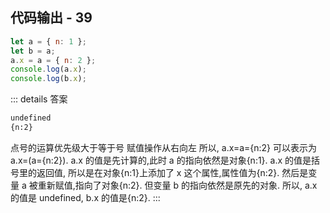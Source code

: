 ## 代码输出 - 39

```js
let a = { n: 1 };
let b = a;
a.x = a = { n: 2 };
console.log(a.x);
console.log(b.x);
```

::: details 答案

```txt
undefined
{n:2}

```

点号的运算优先级大于等于号
赋值操作从右向左
所以, a.x=a={n:2} 可以表示为 a.x=(a={n:2}). a.x 的值是先计算的,此时 a 的指向依然是对象{n:1}. a.x 的值是括号里的返回值,
所以是在对象{n:1}上添加了 x 这个属性,属性值为{n:2}. 然后是变量 a 被重新赋值,指向了对象{n:2}. 但变量 b 的指向依然是原先的对象.
所以, a.x 的值是 undefined, b.x 的值是{n:2}.
:::
